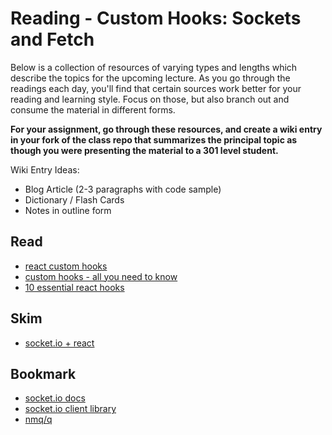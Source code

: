 # Reading - Custom Hooks: Sockets and Fetch

Below is a collection of resources of varying types and lengths which describe the topics for the upcoming lecture.  As you go through the readings each day, you'll find that certain sources work better for your reading and learning style. Focus on those, but also branch out and consume the material in different forms.

**For your assignment, go through these resources, and create a wiki entry in your fork of the class repo that summarizes the principal topic as though you were presenting the material to a 301 level student.**

Wiki Entry Ideas:
* Blog Article (2-3 paragraphs with code sample)
* Dictionary / Flash Cards
* Notes in outline form

## Read
* [react custom hooks](https://reactjs.org/docs/hooks-custom.html)
* [custom hooks - all you need to know](https://www.telerik.com/blogs/everything-you-need-to-create-a-custom-react-hook)
* [10 essential react hooks](https://blog.bitsrc.io/10-react-custom-hooks-you-should-have-in-your-toolbox-aa27d3f5564d)

## Skim
* [socket.io + react](https://medium.com/dailyjs/combining-react-with-socket-io-for-real-time-goodness-d26168429a34)

## Bookmark
* [socket.io docs](https://socket.io/)
* [socket.io client library](https://www.npmjs.com/package/socket.io-client)
* [nmq/q](https://www.npmjs.com/package/@nmq/q)



